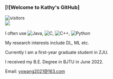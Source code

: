 ### [![Welcome to Kathy's GitHub]

![visitors](https://visitor-badge.glitch.me/badge?page_id=Katherine121.Katherine121.README)&emsp;&emsp;&emsp;&emsp;&emsp;&emsp;&emsp;&emsp;&emsp;&emsp;&emsp;&emsp;&emsp;&emsp;&emsp;&emsp;&emsp;&emsp;&emsp;&emsp;&emsp;&emsp;&emsp;&emsp;&emsp;&emsp;&emsp;&emsp;&emsp;&emsp;&emsp; <br>
![](https://github-readme-stats.vercel.app/api?username=Katherine121&show_icons=true&theme=tokyonight&count_private=true) &emsp;&emsp; <br>

I often use ![Java](https://img.shields.io/badge/-Java-3f4441?style=plastic&logo=Java), ![C](https://img.shields.io/badge/-C-8fcfd1?style=plastic&logo=C), ![C++](https://img.shields.io/badge/-C%2B%2B-8fcfd1?style=plastic&logo=C%2B%2B), ![Python](https://img.shields.io/badge/-Python-8fcfd1?style=plastic&logo=Python)

My research interests include DL, ML etc.

Currently I am a first-year graduate student in ZJU.

I received my B.E. Degree in BJTU in June 2022.

Email: yxwang2021@163.com
